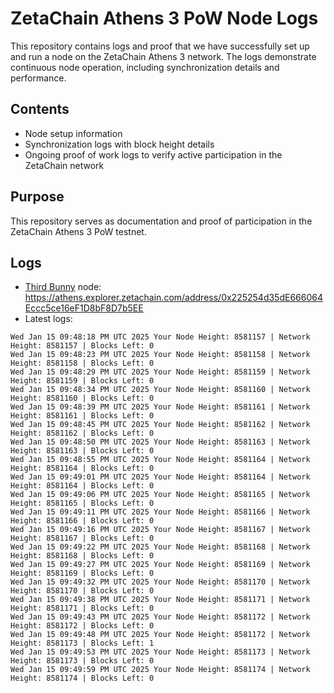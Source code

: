 # ZetaChain Athens 3 PoW Node Logs
This repository contains logs and proof that we have successfully set up and run a node on the ZetaChain Athens 3 network. The logs demonstrate continuous node operation, including synchronization details and performance.

## Contents
- Node setup information
- Synchronization logs with block height details
- Ongoing proof of work logs to verify active participation in the ZetaChain network

## Purpose
This repository serves as documentation and proof of participation in the ZetaChain Athens 3 PoW testnet.

## Logs

- [Third Bunny](https://thirdbunny.xyz/) node: https://athens.explorer.zetachain.com/address/0x225254d35dE666064Eccc5ce16eF1D8bF8D7b5EE
- Latest logs:
```
Wed Jan 15 09:48:18 PM UTC 2025 Your Node Height: 8581157 | Network Height: 8581157 | Blocks Left: 0
Wed Jan 15 09:48:23 PM UTC 2025 Your Node Height: 8581158 | Network Height: 8581158 | Blocks Left: 0
Wed Jan 15 09:48:29 PM UTC 2025 Your Node Height: 8581159 | Network Height: 8581159 | Blocks Left: 0
Wed Jan 15 09:48:34 PM UTC 2025 Your Node Height: 8581160 | Network Height: 8581160 | Blocks Left: 0
Wed Jan 15 09:48:39 PM UTC 2025 Your Node Height: 8581161 | Network Height: 8581161 | Blocks Left: 0
Wed Jan 15 09:48:45 PM UTC 2025 Your Node Height: 8581162 | Network Height: 8581162 | Blocks Left: 0
Wed Jan 15 09:48:50 PM UTC 2025 Your Node Height: 8581163 | Network Height: 8581163 | Blocks Left: 0
Wed Jan 15 09:48:55 PM UTC 2025 Your Node Height: 8581164 | Network Height: 8581164 | Blocks Left: 0
Wed Jan 15 09:49:01 PM UTC 2025 Your Node Height: 8581164 | Network Height: 8581164 | Blocks Left: 0
Wed Jan 15 09:49:06 PM UTC 2025 Your Node Height: 8581165 | Network Height: 8581165 | Blocks Left: 0
Wed Jan 15 09:49:11 PM UTC 2025 Your Node Height: 8581166 | Network Height: 8581166 | Blocks Left: 0
Wed Jan 15 09:49:16 PM UTC 2025 Your Node Height: 8581167 | Network Height: 8581167 | Blocks Left: 0
Wed Jan 15 09:49:22 PM UTC 2025 Your Node Height: 8581168 | Network Height: 8581168 | Blocks Left: 0
Wed Jan 15 09:49:27 PM UTC 2025 Your Node Height: 8581169 | Network Height: 8581169 | Blocks Left: 0
Wed Jan 15 09:49:32 PM UTC 2025 Your Node Height: 8581170 | Network Height: 8581170 | Blocks Left: 0
Wed Jan 15 09:49:38 PM UTC 2025 Your Node Height: 8581171 | Network Height: 8581171 | Blocks Left: 0
Wed Jan 15 09:49:43 PM UTC 2025 Your Node Height: 8581172 | Network Height: 8581172 | Blocks Left: 0
Wed Jan 15 09:49:48 PM UTC 2025 Your Node Height: 8581172 | Network Height: 8581173 | Blocks Left: 1
Wed Jan 15 09:49:53 PM UTC 2025 Your Node Height: 8581173 | Network Height: 8581173 | Blocks Left: 0
Wed Jan 15 09:49:59 PM UTC 2025 Your Node Height: 8581174 | Network Height: 8581174 | Blocks Left: 0
```
